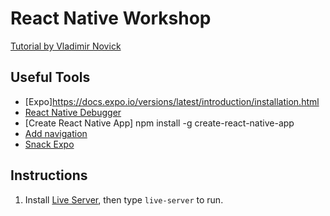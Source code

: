 # React Native Workshop

[Tutorial by Vladimir Novick](https://github.com/vnovick/react-native-workshop)


## Useful Tools

- [Expo]https://docs.expo.io/versions/latest/introduction/installation.html
- [React Native Debugger](https://github.com/jhen0409/react-native-debugger/releases)
- [Create React Native App]
  npm install -g create-react-native-app
- [Add navigation](https://reactnavigation.org)
- [Snack Expo](https://snack.expo.io/)


## Instructions

1. Install [Live Server](https://github.com/tapio/live-server), then type `live-server` to run.